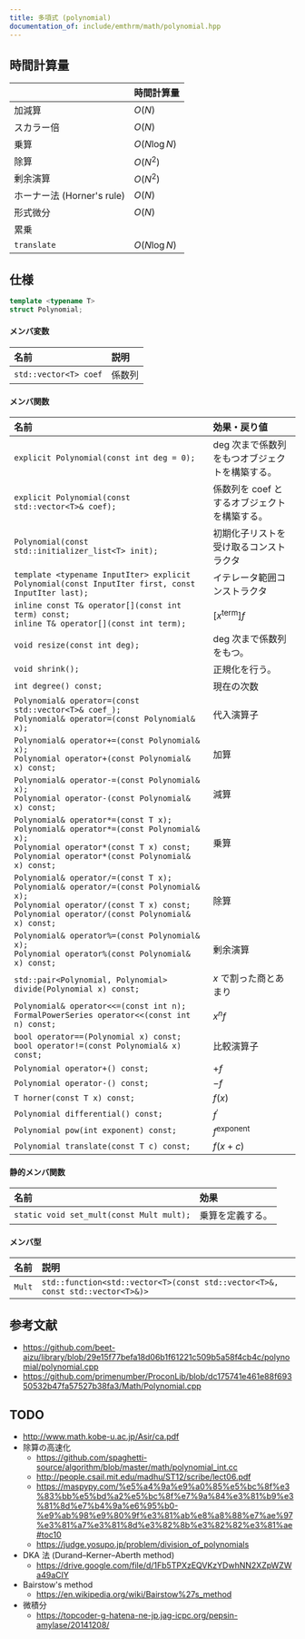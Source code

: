 ```yaml
---
title: 多項式 (polynomial)
documentation_of: include/emthrm/math/polynomial.hpp
---
```



## 時間計算量

||時間計算量|
|:--|:--|
|加減算|$O(N)$|
|スカラー倍|$O(N)$|
|乗算|$O(N\log{N})$|
|除算|$O(N^2)$|
|剰余演算|$O(N^2)$|
|ホーナー法 (Horner's rule)|$O(N)$|
|形式微分|$O(N)$|
|累乗||
|`translate`|$O(N\log{N})$|


## 仕様

```cpp
template <typename T>
struct Polynomial;
```

#### メンバ変数

|名前|説明|
|:--|:--|
|`std::vector<T> coef`|係数列|

#### メンバ関数

|名前|効果・戻り値|
|:--|:--|
|`explicit Polynomial(const int deg = 0);`|$\mathrm{deg}$ 次まで係数列をもつオブジェクトを構築する。|
|`explicit Polynomial(const std::vector<T>& coef);`|係数列を $\mathrm{coef}$ とするオブジェクトを構築する。|
|`Polynomial(const std::initializer_list<T> init);`|初期化子リストを受け取るコンストラクタ|
|`template <typename InputIter> explicit Polynomial(const InputIter first, const InputIter last);`|イテレータ範囲コンストラクタ|
|`inline const T& operator[](const int term) const;`<br>`inline T& operator[](const int term);`|${\lbrack x^{\mathrm{term}} \rbrack}f$|
|`void resize(const int deg);`|$\mathrm{deg}$ 次まで係数列をもつ。|
|`void shrink();`|正規化を行う。|
|`int degree() const;`|現在の次数|
|`Polynomial& operator=(const std::vector<T>& coef_);`<br>`Polynomial& operator=(const Polynomial& x);`|代入演算子|
|`Polynomial& operator+=(const Polynomial& x);`<br>`Polynomial operator+(const Polynomial& x) const;`|加算|
|`Polynomial& operator-=(const Polynomial& x);`<br>`Polynomial operator-(const Polynomial& x) const;`|減算|
|`Polynomial& operator*=(const T x);`<br>`Polynomial& operator*=(const Polynomial& x);`<br>`Polynomial operator*(const T x) const;`<br>`Polynomial operator*(const Polynomial& x) const;`|乗算|
|`Polynomial& operator/=(const T x);`<br>`Polynomial& operator/=(const Polynomial& x);`<br>`Polynomial operator/(const T x) const;`<br>`Polynomial operator/(const Polynomial& x) const;`|除算|
|`Polynomial& operator%=(const Polynomial& x);`<br>`Polynomial operator%(const Polynomial& x) const;`|剰余演算|
|`std::pair<Polynomial, Polynomial> divide(Polynomial x) const;`|$x$ で割った商とあまり|
|`Polynomial& operator<<=(const int n);`<br>`FormalPowerSeries operator<<(const int n) const;`|$x^n f$|
|`bool operator==(Polynomial x) const;`<br>`bool operator!=(const Polynomial& x) const;`|比較演算子|
|`Polynomial operator+() const;`|$+{f}$|
|`Polynomial operator-() const;`|$-{f}$|
|`T horner(const T x) const;`|$f(x)$|
|`Polynomial differential() const;`|$f^{\prime}$|
|`Polynomial pow(int exponent) const;`|$f^{\mathrm{exponent}}$|
|`Polynomial translate(const T c) const;`|$f(x + c)$|

#### 静的メンバ関数

|名前|効果|
|:--|:--|
|`static void set_mult(const Mult mult);`|乗算を定義する。|

#### メンバ型

|名前|説明|
|:--|:--|
|`Mult`|`std::function<std::vector<T>(const std::vector<T>&, const std::vector<T>&)>`|


## 参考文献

- https://github.com/beet-aizu/library/blob/29e15f77befa18d06b1f61221c509b5a58f4cb4c/polynomial/polynomial.cpp
- https://github.com/primenumber/ProconLib/blob/dc175741e461e88f69350532b47fa57527b38fa3/Math/Polynomial.cpp


## TODO

- http://www.math.kobe-u.ac.jp/Asir/ca.pdf
- 除算の高速化
  - https://github.com/spaghetti-source/algorithm/blob/master/math/polynomial_int.cc
  - http://people.csail.mit.edu/madhu/ST12/scribe/lect06.pdf
  - https://maspypy.com/%e5%a4%9a%e9%a0%85%e5%bc%8f%e3%83%bb%e5%bd%a2%e5%bc%8f%e7%9a%84%e3%81%b9%e3%81%8d%e7%b4%9a%e6%95%b0-%e9%ab%98%e9%80%9f%e3%81%ab%e8%a8%88%e7%ae%97%e3%81%a7%e3%81%8d%e3%82%8b%e3%82%82%e3%81%ae#toc10
  - https://judge.yosupo.jp/problem/division_of_polynomials
- DKA 法 (Durand–Kerner–Aberth method)
  - https://drive.google.com/file/d/1Fb5TPXzEQVKzYDwhNN2XZpWZWa49aCIY
- Bairstow's method
  - https://en.wikipedia.org/wiki/Bairstow%27s_method
- 微積分
  - https://topcoder-g-hatena-ne-jp.jag-icpc.org/pepsin-amylase/20141208/
